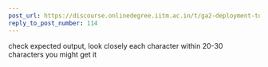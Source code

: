 ```yaml
---
post_url: https://discourse.onlinedegree.iitm.ac.in/t/ga2-deployment-tools-discussion-thread-tds-jan-2025/161120/115
reply_to_post_number: 114
---
```

check expected output, look closely each character within 20-30 characters you might get it